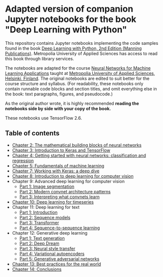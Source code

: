 # Adapted version of companion Jupyter notebooks for the book "Deep Learning with Python"

This repository contains Jupyter notebooks implementing the code samples found in the book [Deep Learning with Python, 2nd Edition (Manning Publications)](https://metropolia.finna.fi/Record/nelli15.5100000000116545?sid=3569597255&lng=en-gb). Metropolia University of Applied Sciences has access to read this book through library services.

The notebooks are adapted for the course [Neural Networks for Machine Learning Applications](https://opinto-opas.metropolia.fi/offering/12/48343/62534?lang=en) taught at [Metropolia University of Applied Sciences, Helsinki, Finland](https://www.metropolia.fi/en). The original notebooks are edited to suit better for the course structure and syllabus. (For readability, these notebooks only contain runnable code blocks and section titles, and omit everything else in the book: text paragraphs, figures, and pseudocode.)

As the original author wrote, it is highly recommended **reading the notebooks side by side with your copy of the book.** 

These notebooks use TensorFlow 2.6.

## Table of contents

* [Chapter 2: The mathematical building blocks of neural networks](https://colab.research.google.com/github/fchollet/deep-learning-with-python-notebooks/blob/master/chapter02_mathematical-building-blocks.ipynb)
* [Chapter 3: Introduction to Keras and TensorFlow](https://colab.research.google.com/github/fchollet/deep-learning-with-python-notebooks/blob/master/chapter03_introduction-to-keras-and-tf.ipynb)
* [Chapter 4: Getting started with neural networks: classification and regression](https://colab.research.google.com/github/fchollet/deep-learning-with-python-notebooks/blob/master/chapter04_getting-started-with-neural-networks.ipynb)
* [Chapter 5: Fundamentals of machine learning](https://colab.research.google.com/github/fchollet/deep-learning-with-python-notebooks/blob/master/chapter05_fundamentals-of-ml.ipynb)
* [Chapter 7: Working with Keras: a deep dive](https://colab.research.google.com/github/fchollet/deep-learning-with-python-notebooks/blob/master/chapter07_working-with-keras.ipynb)
* [Chapter 8: Introduction to deep learning for computer vision](https://colab.research.google.com/github/fchollet/deep-learning-with-python-notebooks/blob/master/chapter08_intro-to-dl-for-computer-vision.ipynb)
* Chapter 9: Advanced deep learning for computer vision
    - [Part 1: Image segmentation](https://colab.research.google.com/github/fchollet/deep-learning-with-python-notebooks/blob/master/chapter09_part01_image-segmentation.ipynb)
    - [Part 2: Modern convnet architecture patterns](https://colab.research.google.com/github/fchollet/deep-learning-with-python-notebooks/blob/master/chapter09_part02_modern-convnet-architecture-patterns.ipynb)
    - [Part 3: Interpreting what convnets learn](https://colab.research.google.com/github/fchollet/deep-learning-with-python-notebooks/blob/master/chapter09_part03_interpreting-what-convnets-learn.ipynb)
* [Chapter 10: Deep learning for timeseries](https://colab.research.google.com/github/fchollet/deep-learning-with-python-notebooks/blob/master/chapter10_dl-for-timeseries.ipynb)
* Chapter 11: Deep learning for text
    - [Part 1: Introduction](https://colab.research.google.com/github/fchollet/deep-learning-with-python-notebooks/blob/master/chapter11_part01_introduction.ipynb)
    - [Part 2: Sequence models](https://colab.research.google.com/github/fchollet/deep-learning-with-python-notebooks/blob/master/chapter11_part02_sequence-models.ipynb)
    - [Part 3: Transformer](https://colab.research.google.com/github/fchollet/deep-learning-with-python-notebooks/blob/master/chapter11_part03_transformer.ipynb)
    - [Part 4: Sequence-to-sequence learning](https://colab.research.google.com/github/fchollet/deep-learning-with-python-notebooks/blob/master/chapter11_part04_sequence-to-sequence-learning.ipynb)
* Chapter 12: Generative deep learning
    - [Part 1: Text generation](https://colab.research.google.com/github/fchollet/deep-learning-with-python-notebooks/blob/master/chapter12_part01_text-generation.ipynb)
    - [Part 2: Deep Dream](https://colab.research.google.com/github/fchollet/deep-learning-with-python-notebooks/blob/master/chapter12_part02_deep-dream.ipynb)
    - [Part 3: Neural style transfer](https://colab.research.google.com/github/fchollet/deep-learning-with-python-notebooks/blob/master/chapter12_part03_neural-style-transfer.ipynb)
    - [Part 4: Variational autoencoders](https://colab.research.google.com/github/fchollet/deep-learning-with-python-notebooks/blob/master/chapter12_part04_variational-autoencoders.ipynb)
    - [Part 5: Generative adversarial networks](https://colab.research.google.com/github/fchollet/deep-learning-with-python-notebooks/blob/master/chapter12_part05_gans.ipynb)
* [Chapter 13: Best practices for the real world](https://colab.research.google.com/github/fchollet/deep-learning-with-python-notebooks/blob/master/chapter13_best-practices-for-the-real-world.ipynb)
* [Chapter 14: Conclusions](https://colab.research.google.com/github/fchollet/deep-learning-with-python-notebooks/blob/master/chapter14_conclusions.ipynb)
